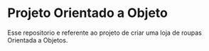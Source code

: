 # Projeto Orientado a Objeto
Esse repositorio e referente ao projeto de criar uma loja de roupas Orientada a Objetos.
